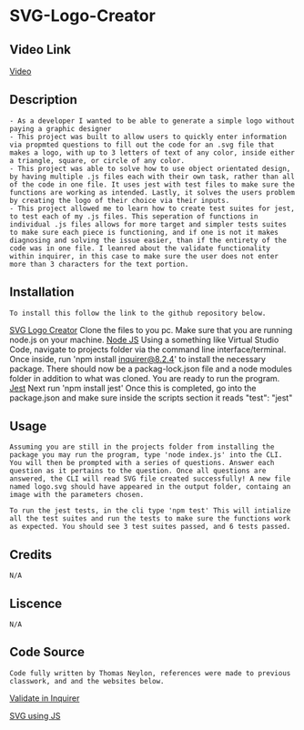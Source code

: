 # SVG-Logo-Creator

## Video Link
[Video](https://drive.google.com/file/d/11-j28jVqgKJZMORidm32HHIQiuAEkH5k/view)

## Description
    - As a developer I wanted to be able to generate a simple logo without paying a graphic designer
    - This project was built to allow users to quickly enter information via propmted questions to fill out the code for an .svg file that makes a logo, with up to 3 letters of text of any color, inside either a triangle, square, or circle of any color.
    - This project was able to solve how to use object orientated design, by having multiple .js files each with their own task, rather than all of the code in one file. It uses jest with test files to make sure the functions are working as intended. Lastly, it solves the users problem by creating the logo of their choice via their inputs.  
    - This project allowed me to learn how to create test suites for jest, to test each of my .js files. This seperation of functions in individual .js files allows for more target and simpler tests suites to make sure each piece is functioning, and if one is not it makes diagnosing and solving the issue easier, than if the entirety of the code was in one file. I leanred about the validate functionality within inquirer, in this case to make sure the user does not enter more than 3 characters for the text portion.
    

## Installation
    To install this follow the link to the github repository below.
[SVG Logo Creator](https://github.com/Neglon/SVG-Logo-Creator)
Clone the files to you pc. Make sure that you are running node.js on your machine. 
[Node JS](https://nodejs.org/en)
Using a something like Virtual Studio Code, navigate to projects folder via the command line interface/terminal. Once inside, run 'npm install inquirer@8.2.4' to install the necessary package. There should now be a packag-lock.json file and a node modules folder in addition to what was cloned. You are ready to run the program.
[Jest](https://jestjs.io/) Next run 'npm install jest' Once this is completed, go into the package.json and make sure inside the scripts section it reads "test": "jest" 

## Usage
    Assuming you are still in the projects folder from installing the package you may run the program, type 'node index.js' into the CLI. You will then be prompted with a series of questions. Answer each question as it pertains to the question. Once all questions are answered, the CLI will read SVG file created successfully! A new file named logo.svg should have appeared in the output folder, containg an image with the parameters chosen.

    To run the jest tests, in the cli type 'npm test' This will intialize all the test suites and run the tests to make sure the functions work as expected. You should see 3 test suites passed, and 6 tests passed.
   

## Credits
    N/A

## Liscence
    N/A

## Code Source
    Code fully written by Thomas Neylon, references were made to previous classwork, and and the websites below.
    
[Validate in Inquirer](https://stackoverflow.com/questions/57321266/how-to-test-inquirer-validation)
   
[SVG using JS](hhttps://stackoverflow.com/questions/54081437/how-to-dynamically-create-svg-text-elements-using-js)


